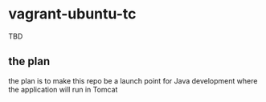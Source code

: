 # vagrant-ubuntu-tc
TBD

## the plan
the plan is to make this repo be a launch point for Java development where the application will run in Tomcat


